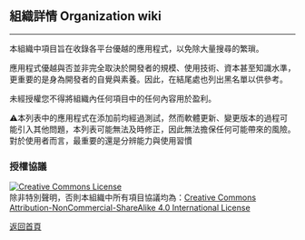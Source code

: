 ## 組織詳情   Organization wiki

---

本組織中項目旨在收錄各平台優越的應用程式，以免除大量搜尋的繁瑣。

應用程式優越與否並非完全取決於開發者的規模、使用技術、資本甚至知識水準，更重要的是身為開發者的自覺與素養。因此，在結尾處也列出黑名單以供參考。

未經授權您不得將組織內任何項目中的任何內容用於盈利。

⚠️本列表中的應用程式在添加前均經過測試，然而軟體更新、變更版本的過程可能引入其他問題，本列表可能無法及時修正，因此無法擔保任何可能帶來的風險。對於使用者而言，最重要的還是分辨能力與使用習慣

### 授權協議

<a rel="license" href="http://creativecommons.org/licenses/by-nc-sa/4.0/"><img alt="Creative Commons License" style="border-width:0" src="https://i.creativecommons.org/l/by-nc-sa/4.0/88x31.png" /></a><br /> 除非特別聲明，否則本組織中所有項目協議均為：<a rel="license" href="http://creativecommons.org/licenses/by-nc-sa/4.0/">Creative Commons Attribution-NonCommercial-ShareAlike 4.0 International License</a>

[返回首頁](http://amazingapps.org/zh-TW/)
